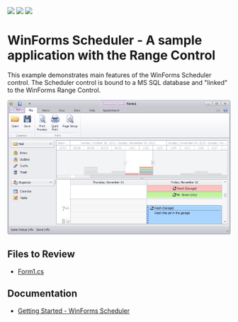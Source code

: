 <!-- default badges list -->
![](https://img.shields.io/endpoint?url=https://codecentral.devexpress.com/api/v1/VersionRange/128636659/14.2.3%2B)
[![](https://img.shields.io/badge/Open_in_DevExpress_Support_Center-FF7200?style=flat-square&logo=DevExpress&logoColor=white)](https://supportcenter.devexpress.com/ticket/details/E4287)
[![](https://img.shields.io/badge/📖_How_to_use_DevExpress_Examples-e9f6fc?style=flat-square)](https://docs.devexpress.com/GeneralInformation/403183)
<!-- default badges end -->

# WinForms Scheduler - A sample application with the Range Control

This example demonstrates main features of the WinForms Scheduler control. The Scheduler control is bound to a MS SQL database and "linked" to the WinForms Range Control.

![WinForms Scheduler - A sample application with the Range Control](https://raw.githubusercontent.com/DevExpress-Examples/rangecontrol-and-schedulercontrol-a-sample-application-e4287/14.2.3+/media/993db193-5874-4346-bf6d-4a9da33c5206.png)


## Files to Review

* [Form1.cs](./CS/SampleSchedulerRangeControl/Form1.cs)


## Documentation

* [Getting Started - WinForms Scheduler](https://docs.devexpress.com/WindowsForms/2949/controls-and-libraries/scheduler/getting-started)
